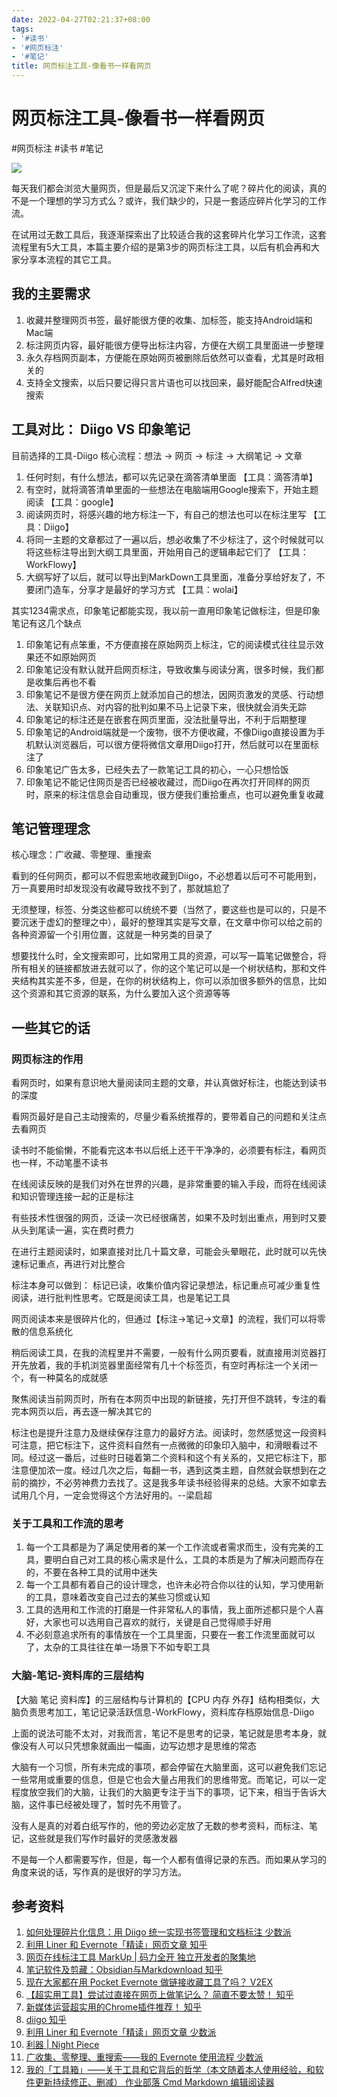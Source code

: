```yaml
---
date: 2022-04-27T02:21:37+08:00
tags:
- '#读书'
- '#网页标注'
- '#笔记'
title: 网页标注工具-像看书一样看网页
---
```


# 网页标注工具-像看书一样看网页

#网页标注 #读书 #笔记

![](https://yupic.oss-cn-shanghai.aliyuncs.com/20211021080112.png)

每天我们都会浏览大量网页，但是最后又沉淀下来什么了呢？碎片化的阅读，真的不是一个理想的学习方式么？或许，我们缺少的，只是一套适应碎片化学习的工作流。

在试用过无数工具后，我逐渐探索出了比较适合我的这套碎片化学习工作流，这套流程里有5大工具，本篇主要介绍的是第3步的网页标注工具，以后有机会再和大家分享本流程的其它工具。

## 我的主要需求

1. 收藏并整理网页书签，最好能很方便的收集、加标签，能支持Android端和Mac端
2. 标注网页内容，最好能很方便导出标注内容，方便在大纲工具里面进一步整理
3. 永久存档网页副本，方便能在原始网页被删除后依然可以查看，尤其是时政相关的
4. 支持全文搜索，以后只要记得只言片语也可以找回来，最好能配合Alfred快速搜索

## 工具对比： Diigo VS 印象笔记

目前选择的工具-Diigo
核心流程：想法 -> 网页 -> 标注 -> 大纲笔记 -> 文章
1. 任何时刻，有什么想法，都可以先记录在滴答清单里面 【工具：滴答清单】
2. 有空时，就将滴答清单里面的一些想法在电脑端用Google搜索下，开始主题阅读 【工具：google】
3. 阅读网页时，将感兴趣的地方标注一下，有自己的想法也可以在标注里写 【工具：Diigo】
4. 将同一主题的文章都过了一遍以后，想必收集了不少标注了，这个时候就可以将这些标注导出到大纲工具里面，开始用自己的逻辑串起它们了 【工具：WorkFlowy】
5. 大纲写好了以后，就可以导出到MarkDown工具里面，准备分享给好友了，不要闭门造车，分享才是最好的学习方式 【工具：wolai】

其实1234需求点，印象笔记都能实现，我以前一直用印象笔记做标注，但是印象笔记有这几个缺点
1. 印象笔记有点笨重，不方便直接在原始网页上标注，它的阅读模式往往显示效果还不如原始网页
2. 印象笔记没有默认就开启网页标注，导致收集与阅读分离，很多时候，我们都是收集后再也不看
3. 印象笔记不是很方便在网页上就添加自己的想法，因网页激发的灵感、行动想法、关联知识点、对内容的批判如果不马上记录下来，很快就会消失无踪
4. 印象笔记的标注还是在嵌套在网页里面，没法批量导出，不利于后期整理
5. 印象笔记的Android端就是一个废物，很不方便收藏，不像Diigo直接设置为手机默认浏览器后，可以很方便将微信文章用Diigo打开，然后就可以在里面标注了
6. 印象笔记广告太多，已经失去了一款笔记工具的初心，一心只想恰饭
7. 印象笔记不能记住网页是否已经被收藏过，而Diigo在再次打开同样的网页时，原来的标注信息会自动重现，很方便我们重拾重点，也可以避免重复收藏

## 笔记管理理念

核心理念：广收藏、零整理、重搜索

看到的任何网页，都可以不假思索地收藏到Diigo，不必想着以后可不可能用到，万一真要用时却发现没有收藏导致找不到了，那就尴尬了

无须整理，标签、分类这些都可以统统不要（当然了，要这些也是可以的，只是不要沉迷于虚幻的整理之中），最好的整理其实是写文章，在文章中你可以给之前的各种资源留一个引用位置，这就是一种另类的目录了

想要找什么时，全文搜索即可，比如常用工具的资源，可以写一篇笔记做整合，将所有相关的链接都放进去就可以了，你的这个笔记可以是一个树状结构，那和文件夹结构其实差不多，但是，在你的树状结构上，你可以添加很多额外的信息，比如这个资源和其它资源的联系，为什么要加入这个资源等等

## 一些其它的话

### 网页标注的作用

看网页时，如果有意识地大量阅读同主题的文章，并认真做好标注，也能达到读书的深度

看网页最好是自己主动搜索的，尽量少看系统推荐的，要带着自己的问题和关注点去看网页

读书时不能偷懒，不能看完这本书以后纸上还干干净净的，必须要有标注，看网页也一样，不动笔墨不读书

在线阅读反映的是我们对外在世界的兴趣，是非常重要的输入手段，而将在线阅读和知识管理连接一起的正是标注

有些技术性很强的网页，泛读一次已经很痛苦，如果不及时划出重点，用到时又要从头到尾读一遍，实在费时费力

在进行主题阅读时，如果直接对比几十篇文章，可能会头晕眼花，此时就可以先快速标记重点，再进行对比整合

标注本身可以做到： 标记已读，收集价值内容记录想法，标记重点可减少重复性阅读，进行批判性思考。它既是阅读工具，也是笔记工具

网页阅读本来是很碎片化的，但通过【标注->笔记->文章】的流程，我们可以将零散的信息系统化

稍后阅读工具，在我的流程里并不需要，一般有什么网页要看，就直接用浏览器打开先放着，我的手机浏览器里面经常有几十个标签页，有空时再标注一个关闭一个，有一种莫名的成就感

聚焦阅读当前网页时，所有在本网页中出现的新链接，先打开但不跳转，专注的看完本网页以后，再去逐一解决其它的

标注也是提升注意力及继续保存注意力的最好方法。阅读时，忽然感觉这一段资料可注意，把它标注下，这件资料自然有一点微微的印象印入脑中，和滑眼看过不同。经过这一番后，过些时日碰着第二个资料和这个有关系的，又把它标注下，那注意便加浓一度。经过几次之后，每翻一书，遇到这类主题，自然就会联想到在之前的摘抄，不必劳神费力去找了。这是我多年读书经验得来的总结。大家不如拿去试用几个月，一定会觉得这个方法好用的。--梁启超

### 关于工具和工作流的思考

1. 每一个工具都是为了满足使用者的某一个工作流或者需求而生，没有完美的工具，要明白自己对工具的核心需求是什么，工具的本质是为了解决问题而存在的，不要在各种工具的试用中迷失
2. 每一个工具都有着自己的设计理念，也许未必符合你以往的认知，学习使用新的工具，意味着改变自己过去的某些习惯或认知
3. 工具的选用和工作流的打磨是一件非常私人的事情，我上面所述都只是个人喜好，大家也可以选用自己喜欢的就行，关键是自己觉得顺手好用
4. 不必刻意追求所有的事情放在一个工具里面，只要在一套工作流里面就可以了，太杂的工具往往在单一场景下不如专职工具

### 大脑-笔记-资料库的三层结构

【大脑 笔记 资料库】的三层结构与计算机的【CPU 内存 外存】结构相类似，大脑负责思考加工，笔记记录活跃信息-WorkFlowy，资料库存档原始信息-Diigo

上面的说法可能不太对，对我而言，笔记不是思考的记录，笔记就是思考本身，就像没有人可以只凭想象就画出一幅画，边写边想才是思维的常态

大脑有一个习惯，所有未完成的事项，都会停留在大脑里面，这可以避免我们忘记一些常用或重要的信息，但是它也会大量占用我们的思维带宽。而笔记，可以一定程度放空我们的大脑，让我们的大脑更专注于当下的事项，记下来，相当于告诉大脑，这件事已经被处理了，暂时先不用管了。

没有人是真的对着白纸写作的，他的旁边必定放了无数的参考资料，而标注、笔记，这些就是我们写作时最好的灵感激发器

不是每一个人都需要写作，但是，每一个人都有值得记录的东西。而如果从学习的角度来说的话，写作真的是很好的学习方法。

## 参考资料

1. [如何处理碎片化信息：用 Diigo 统一实现书签管理和文档标注 少数派](https://sspai.com/post/52289)
2. [利用 Liner 和 Evernote「精读」网页文章 知乎](https://zhuanlan.zhihu.com/p/52572868?utm_source=com.alpha.pinbox&utm_medium=social&utm_oi=38400975437824)
3. [网页在线标注工具 MarkUp | 码力全开 独立开发者的聚集地](http://maliquankai.com/2020/04/06/2020-04-06-markup-web/index.html)
4. [笔记软件及剪藏：Obsidian与Markdownload 知乎](https://zhuanlan.zhihu.com/p/364702744)
5. [现在大家都在用 Pocket Evernote 做链接收藏工具了吗？ V2EX](https://www.v2ex.com/t/173436)
6. [【超实用工具】尝试过直接在网页上做笔记么？ 简直不要太赞！ 知乎](https://zhuanlan.zhihu.com/p/96431405)
7. [新媒体运营超实用的Chrome插件推荐！ 知乎](https://zhuanlan.zhihu.com/p/336853541)
8. [diigo 知乎](https://www.zhihu.com/topic/19640685/hot)
9. [利用 Liner 和 Evernote「精读」网页文章 少数派](https://sspai.com/post/51236)
10. [利器 | Night Piece](https://limuzhi.com/tools/)
11. [广收集、零整理、重搜索——我的 Evernote 使用流程 少数派](https://sspai.com/post/30827)
12. [我的「工具箱」——关于工具和它背后的哲学（本文随着本人使用经验，和软件更新持续修正、删减） 作业部落 Cmd Markdown 编辑阅读器](https://www.zybuluo.com/jianshu/note/274626)